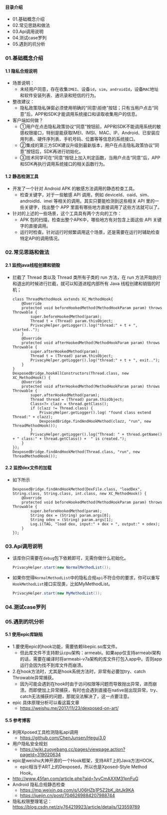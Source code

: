 #### 目录介绍
- 01.基础概念介绍
- 02.常见思路和做法
- 03.Api调用说明
- 04.测试case罗列
- 05.遇到的坑分析




### 01.基础概念介绍
#### 1.1 隐私合规说明
- 场景说明：
    - 未经用户同意，存在收集`IMEI`、设备`id`，`sim`，`androidId`，设备`MAC`地址和软件安装列表、通讯录和短信的行为。
- 整改建议：
    - 隐私政策隐私弹窗必须使用明确的“同意\拒绝”按钮；只有当用户点击“同意”后，APP和SDK才能调用系统接口和读取收集用户的信息。
- 客户端如何做？
    - ①用户在点击隐私政策协议“同意”按钮前，APP和SDK不能调用系统的敏感权限接口，特别是能获取IMEI、IMSI、MAC、IP、Android、已安装应用列表、硬件序列表、手机号码、位置等等信息的系统接口。
    - ②集成的第三方SDK建议升级到最新版本，用户在点击隐私政策协议“同意”按钮后，SDK再进行初始化。
    - ③技术同学可在“同意”按钮上加入判定函数，当用户点击“同意”后，APP和SDK再执行调用系统接口的相关函数行为。



#### 1.2 静态检测工具
- 开发了一个针对 Android APK 的敏感方法调用的静态检查工具。
    - 检查关键字，对于一些敏感 API 调用，例如 deviceId、oaid、sim、androidId、imei 等相关的调用。其实只要能检测到这些相关 API 里的一些关键字，找出整个 APP 里面有哪些地方直接调用了这些方法就可以了。
- 针对的上述的一些场景，这个工具具有两个方向的工作：
    - APK 包的扫描，检查出整个APK中，哪些地方有对包含上面这些 API 关键字的直接调用。
    - 运行时检查。针对运行时频繁调用这个场景，还是需要在运行时辅助检查特定API的调用情况。



### 02.常见思路和做法
#### 2.1 监控java线程创建和销毁
- 拦截了 Thread 类以及 Thread 类所有子类的 run 方法，在 run 方法开始执行和退出的时候进行拦截，就可以知道进程内部所有 Java 线程创建和销毁的时机；
    ```
    class ThreadMethodHook extends XC_MethodHook{
        @Override
        protected void beforeHookedMethod(MethodHookParam param) throws Throwable {
            super.beforeHookedMethod(param);
            Thread t = (Thread) param.thisObject;
            PrivacyHelper.getLogger().log("thread:" + t + ", started..");
        }
        @Override
        protected void afterHookedMethod(MethodHookParam param) throws Throwable {
            super.afterHookedMethod(param);
            Thread t = (Thread) param.thisObject;
            PrivacyHelper.getLogger().log("thread:" + t + ", exit..");
        }
    }
    DexposedBridge.hookAllConstructors(Thread.class, new XC_MethodHook() {
        @Override
        protected void afterHookedMethod(MethodHookParam param) throws Throwable {
            super.afterHookedMethod(param);
            Thread thread = (Thread) param.thisObject;
            Class<?> clazz = thread.getClass();
            if (clazz != Thread.class) {
                PrivacyHelper.getLogger().log( "found class extend Thread:" + clazz);
                DexposedBridge.findAndHookMethod(clazz, "run", new ThreadMethodHook());
            }
            PrivacyHelper.getLogger().log("Thread: " + thread.getName() + " class:" + thread.getClass() +  " is created.");
        }
    });
    DexposedBridge.findAndHookMethod(Thread.class, "run", new ThreadMethodHook());
    ```


#### 2.2 监控dex文件的加载
- 如下所示
    ```
    DexposedBridge.findAndHookMethod(DexFile.class, "loadDex", String.class, String.class, int.class, new XC_MethodHook() {
        @Override
        protected void beforeHookedMethod(MethodHookParam param) throws Throwable {
            super.beforeHookedMethod(param);
            String dex = (String) param.args[0];
            String odex = (String) param.args[1];
            Log.i(TAG, "load dex, input:" + dex + ", output:" + odex);
        }
    });
    ```



### 03.Api调用说明
- 该库你只需要在`debug`包下依赖即可，无需你做什么初始化。
    ``` java
    PrivacyHelper.start(new NormalMethodList());
    ```
- 如果你觉得`NormalMethodList`中的隐私合规`api`不符合你的要求，你可以重写`HookMethodList`接口实现类，比如MyMethodList。
    ``` java
    PrivacyHelper.start(new MyMethodList());
    ```



### 04.测试case罗列



### 05.遇到的坑分析
#### 5.1 使用epic库缺陷
- 1.要使用epic的hook功能，需要依赖libepic.so库文件。
    - 但此库文件不支持默认cpu架构：armeabi。如果app仅支持armeabi架构的话，需要在编译时将armeabi-v7a架构的库文件打包入app中。否则app运行会因为找不到库文件而崩溃。
- 2.在hook方法时，尤其是hook系统方法时，非常有必要加try、catch Throwable异常捕获。
    - 因为可能会遇到在hook时由于访问权限等问题而导致抛出异常，进而崩溃。而即使加上异常捕获，有时也会遇到直接在native层出现异常，try、catch无法捕获的问题，那就没法解决了，这一点要注意。
- epic 具体原理分析可以看这篇文章
    - https://weishu.me/2017/11/23/dexposed-on-art/


#### 5.5 参考博客
- 利用Xposed工具检测隐私api调用
    - https://github.com/ChenJunsen/Hegui3.0
- 用户隐私安全规划
    - https://wiki.zuoyebang.cc/pages/viewpage.action?pageId=319020634
- epic是weishu大神开源的一个Hook框架，支持ART上的Java方法HOOK。
    - epic相当于ART上的Dexposed，所以也是Xposed-Style Method Hook。
- http://www.45fan.com/article.php?aid=1yyCmAXXM31pnFuG
- Android 隐私合规静态检查
    - https://mp.weixin.qq.com/s/U06HZb1P5Z2bK_ibtJk9KA
    - https://juejin.cn/post/7046269884207988744
- 隐私权限整理笔记：https://blog.csdn.net/zjy764219923/article/details/123559789







































